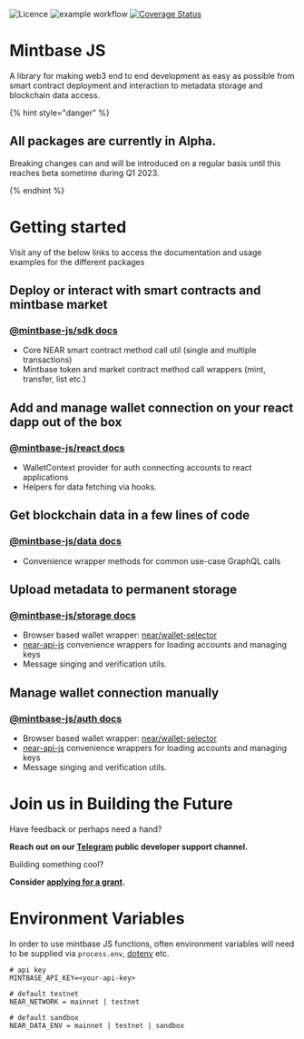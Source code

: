 ![Licence](https://img.shields.io/badge/license-MIT-blue.svg) ![example workflow](https://github.com/Mintbase/mintbase-js/actions/workflows/ci.yml/badge.svg) [![Coverage Status](https://coveralls.io/repos/github/Mintbase/mintbase-js/badge.svg?branch=add-wallet-selector)](https://coveralls.io/github/Mintbase/mintbase-js?branch=add-wallet-selector)

# Mintbase JS

A library for making web3 end to end development as easy as possible from smart contract deployment and interaction to metadata storage and blockchain data access.

{% hint style="danger" %}
## All packages are currently in Alpha.
Breaking changes can and will be introduced on a regular basis until this reaches beta sometime during Q1 2023.

{% endhint %}


# Getting started
Visit any of the below links to access the documentation and usage examples for the different packages

## Deploy or interact with smart contracts and mintbase market 

### [@mintbase-js/sdk docs](packages/sdk)
  
 - Core NEAR smart contract method call util (single and multiple transactions)
 - Mintbase token and market contract method call wrappers (mint, transfer, list etc.)


 ## Add and manage wallet connection on your react dapp out of the box

 ### [@mintbase-js/react docs](packages/react)
  - WalletContext provider for auth connecting accounts to react applications
  - Helpers for data fetching via hooks.


 ## Get blockchain data in a few lines of code 

### [@mintbase-js/data docs](packages/data)
  - Convenience wrapper methods for common use-case GraphQL calls

  ## Upload metadata to permanent storage

### [@mintbase-js/storage docs](packages/auth/)

 - Browser based wallet wrapper: [near/wallet-selector](https://github.com/near/wallet-selector/)
 - [near-api-js](https://github.com/near/near-api-js) convenience wrappers for loading accounts and managing keys
 - Message singing and verification utils.

## Manage wallet connection manually
### [@mintbase-js/auth docs](packages/auth/)

 - Browser based wallet wrapper: [near/wallet-selector](https://github.com/near/wallet-selector/)
 - [near-api-js](https://github.com/near/near-api-js) convenience wrappers for loading accounts and managing keys
 - Message singing and verification utils.



# Join us in Building the Future

Have feedback or perhaps need a hand?

**Reach out on our [Telegram](https://t.me/mintdev) public developer support channel.**

Building something cool?

**Consider [applying for a grant](https://github.com/Mintbase/Grants-Program).**



# Environment Variables

In order to use mintbase JS functions, often environment variables will need to be supplied via `process.env`, [dotenv](https://www.npmjs.com/package/dotenv) etc.

```
# api key
MINTBASE_API_KEY=<your-api-key>

# default testnet
NEAR_NETWORK = mainnet | testnet

# default sandbox
NEAR_DATA_ENV = mainnet | testnet | sandbox

```



